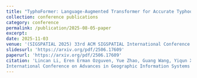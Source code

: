 ```yaml
---
title: "TyphoFormer: Language-Augmented Transformer for Accurate Typhoon Track Forecasting"
collection: conference publications
category: conference
permalink: /publication/2025-08-05-paper
excerpt: 
date: 2025-11-03
venue: '(SIGSPATIAL 2025) 33rd ACM SIGSPATIAL International Conference on Advances in Geographic Information Systems'
slidesurl: 'https://arxiv.org/pdf/2506.17609'
paperurl: 'https://arxiv.org/pdf/2506.17609'
citation: 'Lincan Li, Eren Erman Ozguven, Yue Zhao, Guang Wang, Yiqun Xie, Yushun Dong. "TyphoFormer: Language-Augmented Transformer for Accurate Typhoon Track Forecasting." In 33rd ACM SIGSPATIAL
International Conference on Advances in Geographic Information Systems (SIGSPATIAL 2025).'
---
```

